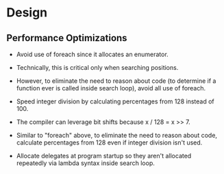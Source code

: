 # Design

## Performance Optimizations

- Avoid use of foreach since it allocates an enumerator.
- Technically, this is critical only when searching positions.
- However, to eliminate the need to reason about code (to determine if a function ever is called inside search loop), avoid all use of foreach.

- Speed integer division by calculating percentages from 128 instead of 100.
- The compiler can leverage bit shifts because x / 128 = x >> 7.
- Similar to "foreach" above, to eliminate the need to reason about code, calculate percentages from 128 even if integer division isn't used.

- Allocate delegates at program startup so they aren't allocated repeatedly via lambda syntax inside search loop.